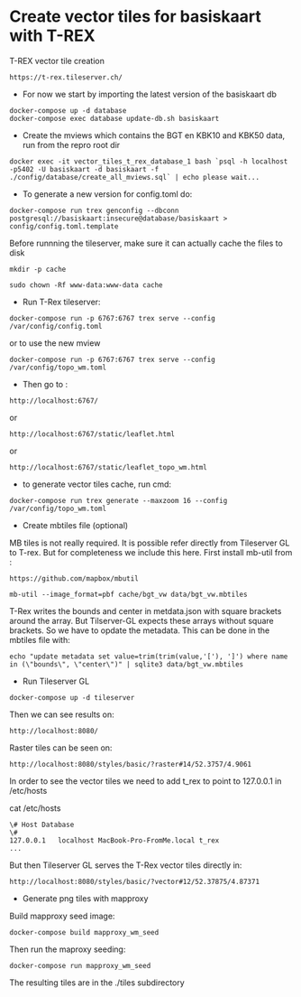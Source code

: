 # Create vector tiles for basiskaart with T-REX

T-REX vector tile creation

`https://t-rex.tileserver.ch/`

- For now we start by importing the latest version of the basiskaart db

`docker-compose up -d database`  
`docker-compose exec database update-db.sh basiskaart`

- Create the mviews which contains the BGT en KBK10 and KBK50 data, run from the repro root dir

``docker exec -it vector_tiles_t_rex_database_1 bash `psql -h localhost -p5402 -U basiskaart -d basiskaart -f ./config/database/create_all_mviews.sql` | echo please wait...``

- To generate a new version for config.toml do:

`docker-compose run trex genconfig --dbconn postgresql://basiskaart:insecure@database/basiskaart > config/config.toml.template`

Before runnning the tileserver, make sure it can actually cache the files to disk

`mkdir -p cache`

`sudo chown -Rf www-data:www-data cache`

- Run T-Rex tileserver:

`docker-compose run -p 6767:6767 trex serve --config  /var/config/config.toml`

or to use the new mview

`docker-compose run -p 6767:6767 trex serve --config  /var/config/topo_wm.toml`

- Then go to :

 `http://localhost:6767/`

 or
  
 `http://localhost:6767/static/leaflet.html`

 or

 `http://localhost:6767/static/leaflet_topo_wm.html`

- to generate vector tiles cache, run cmd:

`docker-compose run trex generate --maxzoom 16 --config  /var/config/topo_wm.toml`
  
- Create mbtiles file  (optional)

MB tiles is not really required. It is possible refer directly from Tileserver GL to T-rex.
But for completeness we include this here. First install mb-util from :

`https://github.com/mapbox/mbutil`

`mb-util --image_format=pbf cache/bgt_vw data/bgt_vw.mbtiles`

T-Rex writes the bounds and center in metdata.json with square brackets  around the array.
But Tilserver-GL expects these arrays without square brackets. So we have to opdate the metadata.
This can be done in the mbtiles file with:

`echo "update metadata set value=trim(trim(value,'['), ']') where name in (\"bounds\", \"center\")" | sqlite3 data/bgt_vw.mbtiles`

- Run Tileserver GL

`docker-compose up -d tileserver`

Then we can see results on:

`http://localhost:8080/`

Raster tiles can be seen on:

`http://localhost:8080/styles/basic/?raster#14/52.3757/4.9061`

In order to see the vector tiles we need to add t_rex to point to 127.0.0.1  in /etc/hosts

cat /etc/hosts

```\#
\# Host Database
\#
127.0.0.1   localhost MacBook-Pro-FromMe.local t_rex
...
```

But then Tileserver GL serves the T-Rex vector tiles directly in:

`http://localhost:8080/styles/basic/?vector#12/52.37875/4.87371`

- Generate png tiles with mapproxy

Build mapproxy seed image:

`docker-compose build mapproxy_wm_seed`

Then run the maproxy seeding:

`docker-compose run mapproxy_wm_seed`

The resulting tiles are in the ./tiles subdirectory
